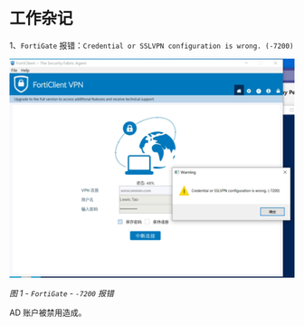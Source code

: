 # 工作杂记

1、`FortiGate` 报错：`Credential or SSLVPN configuration is wrong. (-7200)`

![`FortiGate` - `-7200` 报错](images/20_01.png)

*图 1 - `FortiGate` - `-7200` 报错*

AD 账户被禁用造成。
